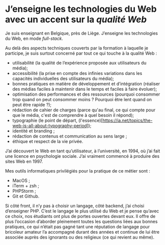 # J’enseigne les technologies du Web avec un accent sur la _qualité Web_

Je suis enseignant en Belgique, près de Liège. J’enseigne les technologies du Web, en mode _full-stack_.

Au delà des aspects techniques couverts par la formation à laquelle je participe, je suis surtout concerné par tout ce qui touche à la qualité Web :

- utilisabilité (la qualité de l’expérience proposée aux utilisateurs du média);
- accessibilité (la prise en compte des infinies variations dans les capacités individuelles des utilisateurs du média);
- bonnes pratiques en matière de développement et d’intégration (réaliser des médias faciles à maintenir dans le temps et faciles à faire évoluer);
- optimisation des performances et des ressources (pourquoi consommer trop quand on peut consommer moins ? Pourquoi être lent quand on peut être rapide ?);
- rédaction de cahier de charges (parce qu'au final, ce qui compte pour que le média, c'est de comprendre à quel besoin il répond);
- typographie (le point de départ, (l'essence)[https://ia.net/topics/the-web-is-all-about-typography-period]);
- identité et branding ;
- rédaction de contenus et communication au sens large ;
- éthique et respect de la vie privée.

J’ai découvert le Web en tant qu’utilisateur, à l’université, en 1994, où j’ai fait une licence en psychologie sociale. J’ai vraiment commencé à produire des sites Web en 1997. 

Mes outils informatiques privilégiés pour la pratique de ce métier sont :

- MacOS ;
- iTerm + zsh ;
- PHPStorm ;
- Git et Github.

Si côté front, il n’y pas à choisir un langage, côté backend, j’ai choisi d’enseigner PHP. C’est le langage le plus utilisé du Web et je pense qu’avec ce choix, nos étudiants ont plus de portes ouvertes devant eux. Il offre de plus l’occasion d’aborder pleinement toutes les questions liées aux bonnes pratiques, ce qui n’était pas gagné tant une réputation de langage pour bricoleur amateur l’a accompagné durant des années et continue de lui être associée auprès des ignorants ou des religieux (ce qui revient au même).

